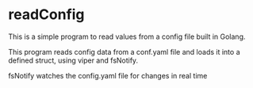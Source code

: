 # readConfig
This is a simple program to read values from a config file built in Golang.

This program reads config data from a conf.yaml file and loads it into a defined struct, using viper and fsNotify.

fsNotify watches the config.yaml file for changes in real time
